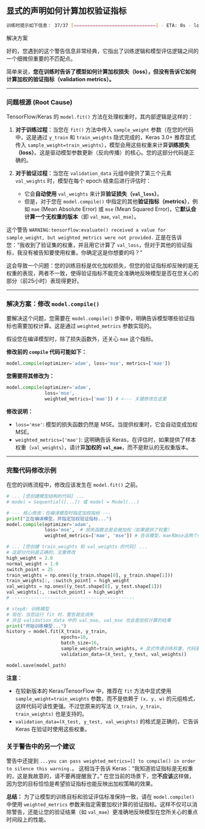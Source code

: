## 显式的声明如何计算加权验证指标

```bash
训练时提示如下信息： 37/37 [==============================] - ETA: 0s - loss: 0.0279WARNING:tensorflow:`evaluate()` received a value for `sample_weight`, but `weighted_metrics` were not provided.  Did you mean to pass metrics to `weighted_metrics` in `compile()`?  If this is intentional you can pass `weighted_metrics=[]` to `compile()` in order to silence this warning.
```

解决方案

好的，您遇到的这个警告信息非常经典，它指出了训练逻辑和模型评估逻辑之间的一个细微但重要的不匹配点。

简单来说，**您在训练时告诉了模型如何计算加权损失（loss），但没有告诉它如何计算加权的验证指标（validation metrics）。**

---

### **问题根源 (Root Cause)**

TensorFlow/Keras 的 `model.fit()` 方法在处理权重时，其内部逻辑是这样的：

1.  **对于训练过程**：当您在 `fit()` 方法中传入 `sample_weight` 参数（在您的代码中，这是通过 `y_train` 和 `train_weights` 隐式完成的，Keras 3.0+ 推荐显式传入 `sample_weight=train_weights`），模型会用这些权重来计算**训练损失（loss）**。这是驱动模型参数更新（反向传播）的核心。您的这部分代码是正确的。

2.  **对于验证过程**：当您在 `validation_data` 元组中提供了第三个元素 `val_weights` 时，模型在每个 epoch 结束后进行评估时：
    *   它会**自动使用** `val_weights` 来计算**验证损失（`val_loss`）**。
    *   但是，对于您在 `model.compile()` 中指定的其他**验证指标（metrics）**，例如 `mae` (Mean Absolute Error) 或 `mse` (Mean Squared Error)，它**默认会计算一个无权重的版本**（即 `val_mae`, `val_mse`）。

这个警告 `WARNING:tensorflow:evaluate() received a value for sample_weight, but weighted_metrics were not provided.` 正是在告诉您：“我收到了验证集的权重，并且用它计算了 `val_loss`，但对于其他的验证指标，我没有被告知要使用权重。你确定这是你想要的吗？”

这会导致一个问题：您的训练目标是优化加权损失，但您的验证指标却反映的是无权重的表现，两者不一致，使得验证指标不能完全准确地反映模型是否在您关心的部分（前25小时）表现得更好。

---

### **解决方案：修改 `model.compile()`**

要解决这个问题，您需要在 `model.compile()` 步骤中，明确告诉模型哪些验证指标也需要加权计算。这是通过 `weighted_metrics` 参数实现的。

假设您在编译模型时，除了损失函数外，还关心 `mae` 这个指标。

**修改前的 `compile` 代码可能如下：**
```python
model.compile(optimizer='adam', loss='mse', metrics=['mae'])
```

**您需要将其修改为：**
```python
model.compile(optimizer='adam', 
              loss='mse', 
              weighted_metrics=['mae']) # <--- 关键修改在这里
```

**修改说明：**
*   `loss='mse'`: 模型的损失函数仍然是 MSE。当提供权重时，它会自动变成加权 MSE。
*   `weighted_metrics=['mae']`: 这明确告诉 Keras，在评估时，如果提供了样本权重（`val_weights`），请计算**加权的 `val_mae`**，而不是默认的无权重版本。

---

### **完整代码修改示例**

在您的训练流程中，修改应该发生在 `model.fit()` 之前。

```python
# ... [您创建模型结构的代码] ...
# model = Sequential([...]) 或 model = Model(...)

# --- 核心修改：在编译模型时指定加权指标 ---
print("正在编译模型，并指定加权验证指标...")
model.compile(optimizer='adam', 
              loss='mse',  # 损失函数总是会被加权（如果提供了权重）
              weighted_metrics=['mae', 'mse']) # 告诉模型，mae和mse这两个验证指标也需要加权计算

# ... [您创建 train_weights 和 val_weights 的代码] ...
# 这部分代码是正确的，无需修改
high_weight = 2.0
normal_weight = 1.0
switch_point = 25
train_weights = np.ones((y_train.shape[0], y_train.shape[1]))
train_weights[:, :switch_point] = high_weight
val_weights = np.ones((y_test.shape[0], y_test.shape[1]))
val_weights[:, :switch_point] = high_weight
# ---------------------------------------------

# step8: 训练模型
# 现在，当您运行 fit 时，警告就会消失
# 并且 validation_data 中的 val_mae, val_mse 也会是加权计算的结果
print("开始训练模型...")
history = model.fit(X_train, y_train, 
                    epochs=10, 
                    batch_size=16, 
                    sample_weight=train_weights, # 显式传递训练权重，代码更清晰
                    validation_data=(X_test, y_test, val_weights))

model.save(model_path)
```
**注意**：
*   在较新版本的 Keras/TensorFlow 中，推荐在 `fit` 方法中显式使用 `sample_weight=train_weights` 参数，而不是依赖于 `(x, y, w)` 的元组格式，这样代码可读性更强。不过您原来的写法 `(X_train, y_train, train_weights)` 也是支持的。
*   `validation_data=(X_test, y_test, val_weights)` 的格式是正确的，它告诉 Keras 在验证时使用这些权重。

### **关于警告中的另一个建议**

警告中还提到 `...you can pass weighted_metrics=[] to compile() in order to silence this warning.`。
这相当于告诉 Keras：“我知道验证指标是无权重的，这是我故意的，请不要再提醒我了。”
在您当前的场景下，您**不应该**这样做，因为您的目标恰恰是希望验证指标也能反映出加权策略的效果。

**总结：**
为了让模型的训练目标和验证评估标准保持一致，请在 `model.compile()` 中使用 `weighted_metrics` 参数来指定需要加权计算的验证指标。这样不仅可以消除警告，还能让您的验证结果（如 `val_mae`）更准确地反映模型在您所关心的重点时间段上的性能。